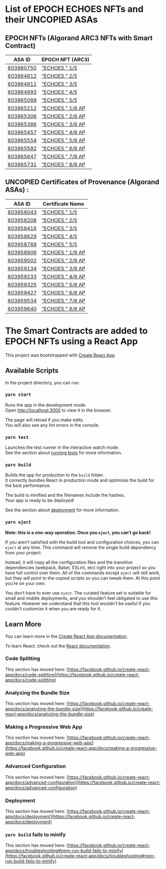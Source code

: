 # List of EPOCH ECHOES NFTs and their UNCOPIED ASAs

## EPOCH NFTs (Algorand ARC3 NFTs with Smart Contract)

| ASA ID        | EPOCH NFT (ARC3) |
| ------------- | ---------------- |
|[603960750](https://www.nftexplorer.app/asset/603960750)|[ "ECHOES," 1/5 ](https://api.uncopied.art/c/v/w)|
|[603964812](https://www.nftexplorer.app/asset/603964812)|[ "ECHOES," 2/5 ](https://api.uncopied.art/c/v/x)|
|[603964911](https://www.nftexplorer.app/asset/603964911)|[ "ECHOES," 3/5 ](https://api.uncopied.art/c/v/y)|
|[603964993](https://www.nftexplorer.app/asset/603964993)|[ "ECHOES," 4/5 ](https://api.uncopied.art/c/v/z)|
|[603965069](https://www.nftexplorer.app/asset/603965069)|[ "ECHOES," 5/5 ](https://api.uncopied.art/c/v/0)|
|[603965212](https://www.nftexplorer.app/asset/603965212)|[ "ECHOES," 1/8 AP ]( https://api.uncopied.art/c/v/1)|
|[603965306](https://www.nftexplorer.app/asset/603965306)|[ "ECHOES," 2/8 AP ]( https://api.uncopied.art/c/v/2)|
|[603965386](https://www.nftexplorer.app/asset/603965386)|[ "ECHOES," 3/8 AP ]( https://api.uncopied.art/c/v/3)|
|[603965457](https://www.nftexplorer.app/asset/603965457)|[ "ECHOES," 4/8 AP ]( https://api.uncopied.art/c/v/4)|
|[603965554](https://www.nftexplorer.app/asset/603965554)|[ "ECHOES," 5/8 AP ]( https://api.uncopied.art/c/v/5)|
|[603965592](https://www.nftexplorer.app/asset/603965592)|[ "ECHOES," 6/8 AP ]( https://api.uncopied.art/c/v/6)|
|[603965647](https://www.nftexplorer.app/asset/603965647)|[ "ECHOES," 7/8 AP ]( https://api.uncopied.art/c/v/7)|
|[603965731](https://www.nftexplorer.app/asset/603965731)|[ "ECHOES," 8/8 AP ]( https://api.uncopied.art/c/v/8)|

## UNCOPIED Certificates of Provenance (Algorand ASAs) :

| ASA ID        | Certificate Name |
| ------------- | ---------------- |
|[603958043](https://algoexplorer.io/asset/603958043)|[ "ECHOES," 1/5 ](https://api.uncopied.art/c/v/w)|
|[603958208](https://algoexplorer.io/asset/603958208)|[ "ECHOES," 2/5 ](https://api.uncopied.art/c/v/x)|
|[603958416](https://algoexplorer.io/asset/603958416)|[ "ECHOES," 3/5 ](https://api.uncopied.art/c/v/y)|
|[603958629](https://algoexplorer.io/asset/603958629)|[ "ECHOES," 4/5 ](https://api.uncopied.art/c/v/z)|
|[603958769](https://algoexplorer.io/asset/603958769)|[ "ECHOES," 5/5 ](https://api.uncopied.art/c/v/0)|
|[603958906](https://algoexplorer.io/asset/603958906)|[ "ECHOES," 1/8 AP ](https://api.uncopied.art/c/v/1)|
|[603959002](https://algoexplorer.io/asset/603959002)|[ "ECHOES," 2/8 AP ](https://api.uncopied.art/c/v/2)|
|[603959134](https://algoexplorer.io/asset/603959134)|[ "ECHOES," 3/8 AP ](https://api.uncopied.art/c/v/3)|
|[603959233](https://algoexplorer.io/asset/603959233)|[ "ECHOES," 4/8 AP ](https://api.uncopied.art/c/v/4)|
|[603959325](https://algoexplorer.io/asset/603959325)|[ "ECHOES," 5/8 AP ](https://api.uncopied.art/c/v/5)|
|[603959427](https://algoexplorer.io/asset/603959427)|[ "ECHOES," 6/8 AP ](https://api.uncopied.art/c/v/6)|
|[603959534](https://algoexplorer.io/asset/603959534)|[ "ECHOES," 7/8 AP ](https://api.uncopied.art/c/v/7)|
|[603959640](https://algoexplorer.io/asset/603959640)|[ "ECHOES," 8/8 AP ](https://api.uncopied.art/c/v/8)|


# The Smart Contracts are added to EPOCH NFTs using a React App

This project was bootstrapped with [Create React App](https://github.com/facebook/create-react-app).

## Available Scripts

In the project directory, you can run:

### `yarn start`

Runs the app in the development mode.\
Open [http://localhost:3000](http://localhost:3000) to view it in the browser.

The page will reload if you make edits.\
You will also see any lint errors in the console.

### `yarn test`

Launches the test runner in the interactive watch mode.\
See the section about [running tests](https://facebook.github.io/create-react-app/docs/running-tests) for more information.

### `yarn build`

Builds the app for production to the `build` folder.\
It correctly bundles React in production mode and optimizes the build for the best performance.

The build is minified and the filenames include the hashes.\
Your app is ready to be deployed!

See the section about [deployment](https://facebook.github.io/create-react-app/docs/deployment) for more information.

### `yarn eject`

**Note: this is a one-way operation. Once you `eject`, you can’t go back!**

If you aren’t satisfied with the build tool and configuration choices, you can `eject` at any time. This command will remove the single build dependency from your project.

Instead, it will copy all the configuration files and the transitive dependencies (webpack, Babel, ESLint, etc) right into your project so you have full control over them. All of the commands except `eject` will still work, but they will point to the copied scripts so you can tweak them. At this point you’re on your own.

You don’t have to ever use `eject`. The curated feature set is suitable for small and middle deployments, and you shouldn’t feel obligated to use this feature. However we understand that this tool wouldn’t be useful if you couldn’t customize it when you are ready for it.

## Learn More

You can learn more in the [Create React App documentation](https://facebook.github.io/create-react-app/docs/getting-started).

To learn React, check out the [React documentation](https://reactjs.org/).

### Code Splitting

This section has moved here: [https://facebook.github.io/create-react-app/docs/code-splitting](https://facebook.github.io/create-react-app/docs/code-splitting)

### Analyzing the Bundle Size

This section has moved here: [https://facebook.github.io/create-react-app/docs/analyzing-the-bundle-size](https://facebook.github.io/create-react-app/docs/analyzing-the-bundle-size)

### Making a Progressive Web App

This section has moved here: [https://facebook.github.io/create-react-app/docs/making-a-progressive-web-app](https://facebook.github.io/create-react-app/docs/making-a-progressive-web-app)

### Advanced Configuration

This section has moved here: [https://facebook.github.io/create-react-app/docs/advanced-configuration](https://facebook.github.io/create-react-app/docs/advanced-configuration)

### Deployment

This section has moved here: [https://facebook.github.io/create-react-app/docs/deployment](https://facebook.github.io/create-react-app/docs/deployment)

### `yarn build` fails to minify

This section has moved here: [https://facebook.github.io/create-react-app/docs/troubleshooting#npm-run-build-fails-to-minify](https://facebook.github.io/create-react-app/docs/troubleshooting#npm-run-build-fails-to-minify)
